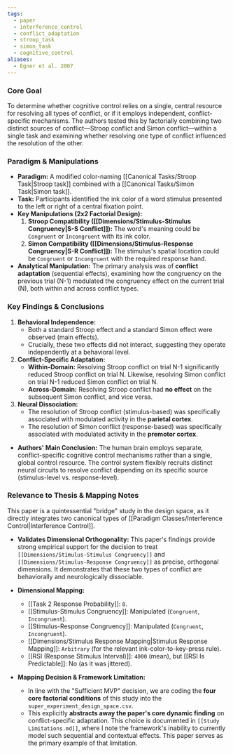 ```yaml
---
tags:
  - paper
  - interference_control
  - conflict_adaptation
  - stroop_task
  - simon_task
  - cognitive_control
aliases:
  - Egner et al. 2007
---
```

### Core Goal
To determine whether cognitive control relies on a single, central resource for resolving all types of conflict, or if it employs independent, conflict-specific mechanisms. The authors tested this by factorially combining two distinct sources of conflict—Stroop conflict and Simon conflict—within a single task and examining whether resolving one type of conflict influenced the resolution of the other.

### Paradigm & Manipulations

*   **Paradigm:** A modified color-naming [[Canonical Tasks/Stroop Task|Stroop task]] combined with a [[Canonical Tasks/Simon Task|Simon task]].
*   **Task:** Participants identified the ink color of a word stimulus presented to the left or right of a central fixation point.
*   **Key Manipulations (2x2 Factorial Design):**
    1.  **Stroop Compatibility ([[Dimensions/Stimulus-Stimulus Congruency|S-S Conflict]]):** The word's meaning could be `Congruent` or `Incongruent` with its ink color.
    2.  **Simon Compatibility ([[Dimensions/Stimulus-Response Congruency|S-R Conflict]]):** The stimulus's spatial location could be `Congruent` or `Incongruent` with the required response hand.
*   **Analytical Manipulation:** The primary analysis was of **conflict adaptation** (sequential effects), examining how the congruency on the previous trial (N-1) modulated the congruency effect on the current trial (N), both within and across conflict types.

### Key Findings & Conclusions

1.  **Behavioral Independence:**
    *   Both a standard Stroop effect and a standard Simon effect were observed (main effects).
    *   Crucially, these two effects did not interact, suggesting they operate independently at a behavioral level.
2.  **Conflict-Specific Adaptation:**
    *   **Within-Domain:** Resolving Stroop conflict on trial N-1 significantly reduced Stroop conflict on trial N. Likewise, resolving Simon conflict on trial N-1 reduced Simon conflict on trial N.
    *   **Across-Domain:** Resolving Stroop conflict had **no effect** on the subsequent Simon conflict, and vice versa.
3.  **Neural Dissociation:**
    *   The resolution of Stroop conflict (stimulus-based) was specifically associated with modulated activity in the **parietal cortex**.
    *   The resolution of Simon conflict (response-based) was specifically associated with modulated activity in the **premotor cortex**.

*   **Authors' Main Conclusion:** The human brain employs separate, conflict-specific cognitive control mechanisms rather than a single, global control resource. The control system flexibly recruits distinct neural circuits to resolve conflict depending on its specific source (stimulus-level vs. response-level).

### Relevance to Thesis & Mapping Notes

This paper is a quintessential "bridge" study in the design space, as it directly integrates two canonical types of [[Paradigm Classes/Interference Control|Interference Control]].

*   **Validates Dimensional Orthogonality:** This paper's findings provide strong empirical support for the decision to treat `[[Dimensions/Stimulus-Stimulus Congruency]]` and `[[Dimensions/Stimulus-Response Congruency]]` as precise, orthogonal dimensions. It demonstrates that these two types of conflict are behaviorally and neurologically dissociable.

*   **Dimensional Mapping:**
    *   [[Task 2 Response Probability]]: `0`.
    *   [[Stimulus-Stimulus Congruency]]: Manipulated (`Congruent`, `Incongruent`).
    *   [[Stimulus-Response Congruency]]: Manipulated (`Congruent`, `Incongruent`).
    *   [[Dimensions/Stimulus Response Mapping|Stimulus Response Mapping]]: `Arbitrary` (for the relevant ink-color-to-key-press rule).
    *   [[RSI (Response Stimulus Interval)]]: `4000` (mean), but [[RSI Is Predictable]]: No (as it was jittered).

*   **Mapping Decision & Framework Limitation:**
    *   In line with the "Sufficient MVP" decision, we are coding the **four core factorial conditions** of this study into the `super_experiment_design_space.csv`.
    *   This explicitly **abstracts away the paper's core dynamic finding** on conflict-specific adaptation. This choice is documented in `[[Study Limitations.md]]`, where I note the framework's inability to currently model such sequential and contextual effects. This paper serves as the primary example of that limitation.
